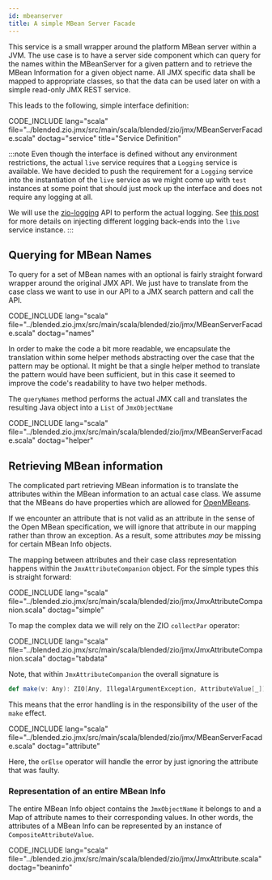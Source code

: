 ```yaml
---
id: mbeanserver
title: A simple MBean Server Facade
---
```


This service is a small wrapper around the platform MBean server within a JVM. The use case is to
have a server side component which can query for the names within the MBeanServer for a given pattern
and to retrieve the MBean Information for a given object name. All JMX specific data shall be mapped
to appropriate classes, so that the data can be used later on with a simple read-only JMX REST service.

This leads to the following, simple interface definition:

CODE_INCLUDE lang="scala" file="../blended.zio.jmx/src/main/scala/blended/zio/jmx/MBeanServerFacade.scala" doctag="service" title="Service Definition"

:::note
Even though the interface is defined without any environment restrictions, the actual `live` service requires that
a `Logging` service is available. We have decided to push the requirement for a `Logging` service into the instantiation
of the `live` service as we might come up with `test` instances at some point that should just mock up the interface and
does not require any logging at all.

We will use the [zio-logging](https://zio.github.io/zio-logging/) API to perform the actual logging. See
[this post](/blog/zio-logging) for more details on injecting different logging back-ends into the
`live` service instance.
:::

## Querying for MBean Names

To query for a set of MBean names with an optional is fairly straight forward wrapper around the original JMX API.
We just have to translate from the case class we want to use in our API to a JMX search pattern and call the API.

CODE_INCLUDE lang="scala" file="../blended.zio.jmx/src/main/scala/blended/zio/jmx/MBeanServerFacade.scala" doctag="names"

In order to make the code a bit more readable, we encapsulate the translation within some helper methods abstracting
over the case that the pattern may be optional. It might be that a single helper method to translate the pattern
would have been sufficient, but in this case it seemed to improve the code's readability to have two helper methods.

The `queryNames` method performs the actual JMX call and translates the resulting Java object into a `List` of
`JmxObjectName`

CODE_INCLUDE lang="scala" file="../blended.zio.jmx/src/main/scala/blended/zio/jmx/MBeanServerFacade.scala" doctag="helper"

## Retrieving MBean information

The complicated part retrieving MBean information is to translate the attributes within the MBean information to an actual
case class. We assume that the MBeans do have properties which are allowed for
[OpenMBeans](https://docs.oracle.com/cd/E19206-01/816-4178/6madjde4v/index.html).

If we encounter an attribute that is not valid as an attribute in the sense of the Open MBean specification, we will ignore
that attribute in our mapping rather than throw an exception. As a result, some attributes _may_ be missing for certain
MBean Info objects.

The mapping between attributes and their case class representation happens within the `JmxAttributeCompanion` object. For the
simple types this is straight forward:

CODE_INCLUDE lang="scala" file="../blended.zio.jmx/src/main/scala/blended/zio/jmx/JmxAttributeCompanion.scala" doctag="simple"

To map the complex data we will rely on the ZIO `collectPar` operator:

CODE_INCLUDE lang="scala" file="../blended.zio.jmx/src/main/scala/blended/zio/jmx/JmxAttributeCompanion.scala" doctag="tabdata"

Note, that within `JmxAttributeCompanion` the overall signature is

```scala
def make(v: Any): ZIO[Any, IllegalArgumentException, AttributeValue[_]]
```
This means that the error handling is in the responsibility of the user of the `make` effect.

CODE_INCLUDE lang="scala" file="../blended.zio.jmx/src/main/scala/blended/zio/jmx/MBeanServerFacade.scala" doctag="attribute"

Here, the `orElse` operator will handle the error by just ignoring the attribute that was faulty.

### Representation of an entire MBean Info

The entire MBean Info object contains the `JmxObjectName` it belongs to and a Map of attribute names to their corresponding values.
In other words, the attributes of a MBean Info can be represented by an instance of `CompositeAttributeValue`.

CODE_INCLUDE lang="scala" file="../blended.zio.jmx/src/main/scala/blended/zio/jmx/JmxAttribute.scala" doctag="beaninfo"
